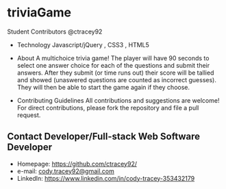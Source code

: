# triviaGame

Student Contributors
@ctracey92

* Technology
 Javascript/jQuery , CSS3 , HTML5

* About
A multichoice trivia game! The player will have 90 seconds to select one answer choice for each of the questions and submit their answers. After they submit (or time runs out) their score will be tallied and showed (unaswered questions are counted as incorrect guesses). They will then be able to start the game again if they choose. 

* Contributing Guidelines
All contributions and suggestions are welcome! For direct contributions, please fork the repository and file a pull request.

## Contact Developer/Full-stack Web Software Developer
* Homepage: https://github.com/ctracey92/
* e-mail: cody.tracey92@gmail.com
* LinkedIn: https://www.linkedin.com/in/cody-tracey-353432179
